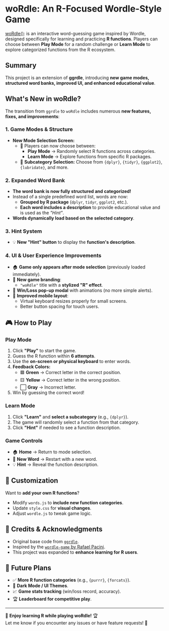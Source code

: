 # woRdle: An R-Focused Wordle-Style Game

[woRdle()](https://statbiscuit.github.io/mini_games/ggrdle/index.html): is an interactive word-guessing game inspired by Wordle, designed specifically for learning and practicing **R functions**. Players can choose between **Play Mode** for a random challenge or **Learn Mode** to explore categorized functions from the R ecosystem.

## Summary

This project is an extension of **ggrdle**, introducing **new game modes, structured word banks, improved UI, and enhanced educational value**.


## What's New in woRdle?
The transition from `ggrdle` to `woRdle` includes numerous **new features, fixes, and improvements**:

### **1. Game Modes & Structure**
- **New Mode Selection Screen:**
  - 🌟 Players can now choose between:
    - **Play Mode** → Randomly select R functions across categories.
    - **Learn Mode** → Explore functions from specific R packages.
  - 🎯 **Subcategory Selection:** Choose from `{dplyr}`, `{tidyr}`, `{ggplot2}`, `{lubridate}`, and more.

### **2️. Expanded Word Bank**
- **The word bank is now fully structured and categorized!**
- Instead of a single predefined word list, words are now:
  - **Grouped by R package** (`dplyr`, `tidyr`, `ggplot2`, etc.).
  - **Each word includes a description** to provide educational value and is used as the *"Hint"*.
- **Words dynamically load based on the selected category**.

### **3️. Hint System**
- 💡 **New "Hint" button** to display the **function's description**.

### **4️. UI & User Experience Improvements**
- 🏠 **Game only appears after mode selection** (previously loaded immediately).
- 🎨 **New game branding**:
  - `"woRdle"` title with a **stylized "R" effect**.
- 🎯 **Win/Loss pop-up modal** with animations (no more simple alerts).
- 📱 **Improved mobile layout**:
  - Virtual keyboard resizes properly for small screens.
  - Better button spacing for touch users.

## 🎮 How to Play
### **Play Mode**
1. Click **"Play"** to start the game.
2. Guess the R function within **6 attempts**.
3. Use the **on-screen or physical keyboard** to enter words.
4. **Feedback Colors:**
   - 🟩 **Green** → Correct letter in the correct position.
   - 🟨 **Yellow** → Correct letter in the wrong position.
   - ⬜ **Gray** → Incorrect letter.
5. Win by guessing the correct word!

### **Learn Mode**
1. Click **"Learn"** and **select a subcategory** (e.g., `{dplyr}`).
2. The game will randomly select a function from that category.
3. Click **"Hint"** if needed to see a function description.

### **Game Controls**
- 🏠 **Home** → Return to mode selection.
- 🔄 **New Word** → Restart with a new word.
- 💡 **Hint** → Reveal the function description.


## 🔧 Customization
Want to **add your own R functions**?
- Modify `words.js` to **include new function categories**.
- Update `style.css` for **visual changes**.
- Adjust `wordle.js` to tweak game logic.


## 📌 Credits & Acknowledgments
- Original base code from [`ggrdle`](https://statbiscuit.github.io/mini_games/ggrdle/index.html).
- Inspired by the [`wordle-game` by Rafael Pacini](https://github.com/rafaelpacinii/wordle-game/tree/main).
- This project was expanded to **enhance learning for R users**.


## 🚀 Future Plans
- ✅ **More R function categories** (e.g., `{purrr}`, `{forcats}`).
- 🎨 **Dark Mode / UI Themes**.
- 📈 **Game stats tracking** (win/loss record, accuracy).
- 🏆 **Leaderboard for competitive play**.

---

🎯 **Enjoy learning R while playing woRdle!** 🏆  
Let me know if you encounter any issues or have feature requests! 🚀
